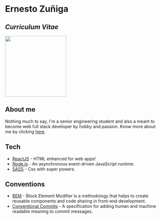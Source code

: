 # Ernesto Zuñiga 

## _Curriculum Vitae_

<img src="https://i.imgur.com/YKpGHEf.png" width="200" height="200" />

## About me

Nothing much to say, I'm a senior engineering student and also a meant to become web full stack developer by hobby and passion. Know more about me by clicking  [here](https://ernestozuniga.github.io/).

## Tech

- [ReactJS](https://reactjs.org/) - HTML enhanced for web apps!
- [Node.js](https://nodejs.org/) - An asynchronous event-driven JavaScript runtime.
- [SASS](https://sass-lang.com/) - Css with super powers.

## Conventions

- [BEM](http://getbem.com/) - Block Element Modifier is a methodology that helps to create reusable components and code sharing in front-end development.
- [Conventional Commits](https://www.conventionalcommits.org/en/v1.0.0/) - A specification for adding human and machine readable meaning to commit messages.

